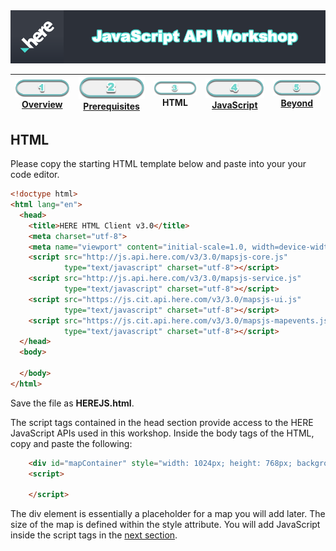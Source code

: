 <img src="./images/here_workshop.png" width="890" />

| [![Overview](./images/01_off.png)<br>Overview](./README.md) | [![Prerequisites](./images/02_off.png)<br>Prerequisites](./02.md) | ![HTML](./images/03.png)<br>HTML | [![JavaScript](./images/04_off.png)<br>JavaScript](./04.md) | [![Beyond](./images/05_off.png)<br>Beyond](./05.md)
| :---: | :---: | :---: | :---: | :---: |

## HTML

Please copy the starting HTML template below and paste into your your code editor.

``` html
<!doctype html>
<html lang="en">
  <head>
    <title>HERE HTML Client v3.0</title>
    <meta charset="utf-8">
    <meta name="viewport" content="initial-scale=1.0, width=device-width" />
    <script src="http://js.api.here.com/v3/3.0/mapsjs-core.js" 
            type="text/javascript" charset="utf-8"></script>
    <script src="http://js.api.here.com/v3/3.0/mapsjs-service.js" 
            type="text/javascript" charset="utf-8"></script>
    <script src="https://js.cit.api.here.com/v3/3.0/mapsjs-ui.js" 
            type="text/javascript" charset="utf-8"></script>
    <script src="https://js.cit.api.here.com/v3/3.0/mapsjs-mapevents.js" 
            type="text/javascript" charset="utf-8"></script>
  </head>
  <body>

  </body>
</html>
```

Save the file as **HEREJS.html**. 

The script tags contained in the head section provide access to the HERE JavaScript APIs used in this workshop. Inside the body tags of the HTML, copy and paste the following:

``` html
    <div id="mapContainer" style="width: 1024px; height: 768px; background: white;"></div>
    <script>

    </script>
```

The div element is essentially a placeholder for a map you will add later. The size of the map is defined within the style attribute. You will add JavaScript inside the script tags in the [next section](./04.md).



